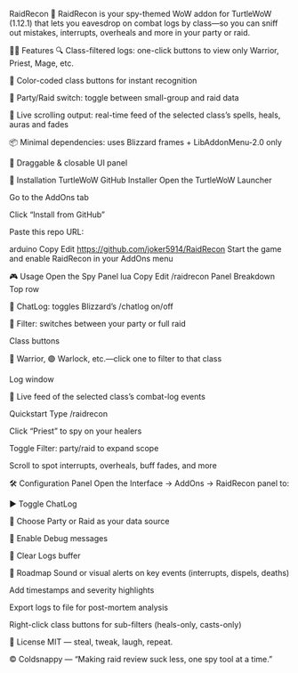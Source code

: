 RaidRecon 📡
RaidRecon is your spy-themed WoW addon for TurtleWoW (1.12.1) that lets you eavesdrop on combat logs by class—so you can sniff out mistakes, interrupts, overheals and more in your party or raid.

🕵️‍♂️ Features
🔍 Class-filtered logs: one-click buttons to view only Warrior, Priest, Mage, etc.

🎨 Color-coded class buttons for instant recognition

🔀 Party/Raid switch: toggle between small-group and raid data

📜 Live scrolling output: real-time feed of the selected class’s spells, heals, auras and fades

📦 Minimal dependencies: uses Blizzard frames + LibAddonMenu-2.0 only

📌 Draggable & closable UI panel

🚀 Installation
TurtleWoW GitHub Installer
Open the TurtleWoW Launcher

Go to the AddOns tab

Click “Install from GitHub”

Paste this repo URL:

arduino
Copy
Edit
https://github.com/joker5914/RaidRecon
Start the game and enable RaidRecon in your AddOns menu

🎮 Usage
Open the Spy Panel
lua
Copy
Edit
/raidrecon
Panel Breakdown
Top row

📡 ChatLog: toggles Blizzard’s /chatlog on/off

🔀 Filter: switches between your party or full raid

Class buttons

🔵 Warrior, 🟣 Warlock, etc.—click one to filter to that class

Log window

📜 Live feed of the selected class’s combat-log events

Quickstart
Type /raidrecon

Click “Priest” to spy on your healers

Toggle Filter: party/raid to expand scope

Scroll to spot interrupts, overheals, buff fades, and more

🛠️ Configuration Panel
Open the Interface → AddOns → RaidRecon panel to:

▶️ Toggle ChatLog

🔽 Choose Party or Raid as your data source

🐞 Enable Debug messages

🧹 Clear Logs buffer

🧪 Roadmap
 Sound or visual alerts on key events (interrupts, dispels, deaths)

 Add timestamps and severity highlights

 Export logs to file for post-mortem analysis

 Right-click class buttons for sub-filters (heals-only, casts-only)

📝 License
MIT — steal, tweak, laugh, repeat.

© Coldsnappy — “Making raid review suck less, one spy tool at a time.”
